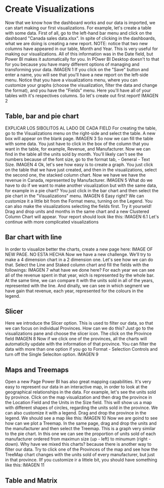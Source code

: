 # Create Visualizations
Now that we know how the dashboard works and our data is imported, we can start making our first visualizations. For example, let's create a table with some data. First of all, go to the left-hand bar menu and click on the dashboard "Canada sales data.xlsx". In spite of clicking in the dashboards, what we are doing is creating a new report.
NOTE: notice that two new columns have appeared in our table, Month and Year. This is very useful for making our visualizations. All of this information was in the Date field, but Power BI makes it automatically for you. In POwer BI Desktop doesn't to that for you because you have many different options of managing and transforming your data.
IMAGEN 1
If you click on the "Save" button and enter a name, you will see that you'll have a new report on the left-side menu. Notice that you have a visualizations menu, where you can customize your graphs (choose the visualization, filter the data and change the format), and you have the "Fields" menu. Here you'll have all of your tables with it's respectives columns. So let's create out first report!
IMAGEN 2

## Table, bar and pie chart
EXPLICAR LOS SIBOLITOS AL LADO DE CADA FIELD
For creating the table, go to the Visualizations menu on the right-side and select the table. A new box will appear on the blank page.
IMAGEN 3
So now we can fill the table with some data. You just have to click in the box of the column that you want in the table, for example, Revenue, and Manufacturer. Now we can find in the table all the units sold by month. You'll likely can't see the numbers because of the font size, go to the format tab, - General - Text Size.
IMAGEN 4
Ok, let's see how easy is to create a graph. You just click on the table that we have just created, and then in the visualizations, select the second one, the stacked column chart. Now we have we have the revenue in Canada, represented by Manufacturer.
IMAGEN 5
What do we have to do if we want to make another visualization but with the same data, for example in a pie chart? You just click in the bar chart and then select the pie chart in the "Visualizations" menu.
IMAGEN 6
Easy right? We can customize it a little bit from the Format menu, turning on the Legend. You can also make the visualizations selecting the fields first. Try it yourseld! Drag and drop units and months in the same chart and a new Clustered Column Chart will appear. Your report should look like this:
IMAGEN 6.1
Let's continue with more complicated visualizations

## Bar chart with line
In order to visualize better the charts, create a new page here:
IMAGE OF NEW PAGE. NO ESTA HECHA
Now we have a new challenge. We'll try to make a 4 dimension chart in a 2 dimension one. Let's see how we can do that. Select the Line and Staked column chart and fill the fields with the followings:
IMAGEN 7
what have we done here? For each year we can see all of the revenue spent in that year, wich is represented by the whole bar. At the same time, we can compare it with the units sold in all of the years, represented with the line. And dinally, we can see in which segment we have gain that revenue, each year, represented for the colours in the legend.

## Slicer
Here we introduce the Slicer option. This is used to filter our data, so that we can focus on individual Provinces. How can we do this? Just go to the visualizations pane and choose the slicer icon. The click on the Province field
IMAGEN 8
Now if we click one of the provinces, all the charts will automaticlly update with the information of that province. You can filter the data with more than one option if you go to Format - Selection Controls and turn off the Single Seleciton option.
IMAGEN 9

## Maps and Treemaps
Open a new Page
Power BI has also great mapping capabilities. It's very easy to represent our data in an interactive map, in order to look at the geographical relationships in the data. For example, let's see the units sold by province. Click on the map visualization and then drag the province in the Location Field and the Units in the Size field. This will show us a map with different shapes of circles, regarding the units sold in the province. We can also customize it with a legend. Drag and drop the province in the legend. We should see a map like this:
IMAGEN 10
Now we are goind to see how can we plot a Treemap. In the same page, drag and drop the units and the manufacturer and then select the Treemap. This is a graph very similar to the pie chart. In this one we can see the proportion of units sold of each manufacturer ordered from maximun size (up - left) to minumum (right - down). Why have we mixed this charts? because there is another way to filter our data. Try to click one of the Provinces of the map and see how the TreeMap chart changes with the units sold of every manufacturer, but just in that province. IIf you customize ir a littele bit, you should have something like this:
IMAGEN 11

## Table and Matrix
